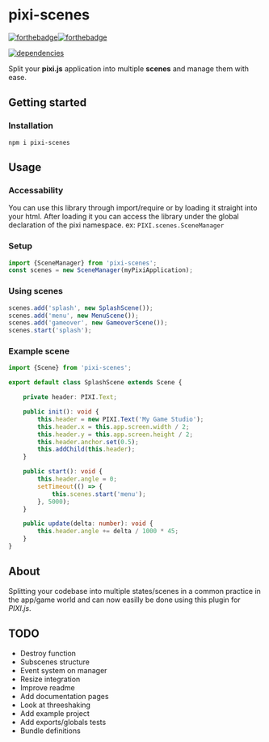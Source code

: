 # pixi-scenes
[![forthebadge](https://forthebadge.com/images/badges/built-with-love.svg)](https://forthebadge.com)[![forthebadge](https://forthebadge.com/images/badges/check-it-out.svg)](https://forthebadge.com)

[![dependencies](https://david-dm.org/florisdh/pixi-scenes.svg)](https://david-dm.org/florisdh/pixi-scenes)

Split your **pixi.js** application into multiple **scenes** and manage them with ease.

## Getting started

### Installation
```
npm i pixi-scenes
```

## Usage

### Accessability
You can use this library through import/require or by loading it straight into your html. After loading it you can access the library under the global declaration of the pixi namespace. ex: `PIXI.scenes.SceneManager`

### Setup
```ts
import {SceneManager} from 'pixi-scenes';
const scenes = new SceneManager(myPixiApplication);
```

### Using scenes
```ts
scenes.add('splash', new SplashScene());
scenes.add('menu', new MenuScene());
scenes.add('gameover', new GameoverScene());
scenes.start('splash');
```

### Example scene
```ts
import {Scene} from 'pixi-scenes';

export default class SplashScene extends Scene {

    private header: PIXI.Text;

    public init(): void {
        this.header = new PIXI.Text('My Game Studio');
        this.header.x = this.app.screen.width / 2;
        this.header.y = this.app.screen.height / 2;
        this.header.anchor.set(0.5);
        this.addChild(this.header);
    }

    public start(): void {
        this.header.angle = 0;
        setTimeout(() => {
            this.scenes.start('menu');
        }, 5000);
    }

    public update(delta: number): void {
        this.header.angle += delta / 1000 * 45;
    }
}
```

## About
Splitting your codebase into multiple states/scenes in a common practice in the app/game world and can now easilly be done using this plugin for *PIXI.js*.

## TODO
- Destroy function
- Subscenes structure
- Event system on manager
- Resize integration
- Improve readme
- Add documentation pages
- Look at threeshaking
- Add example project
- Add exports/globals tests
- Bundle definitions
